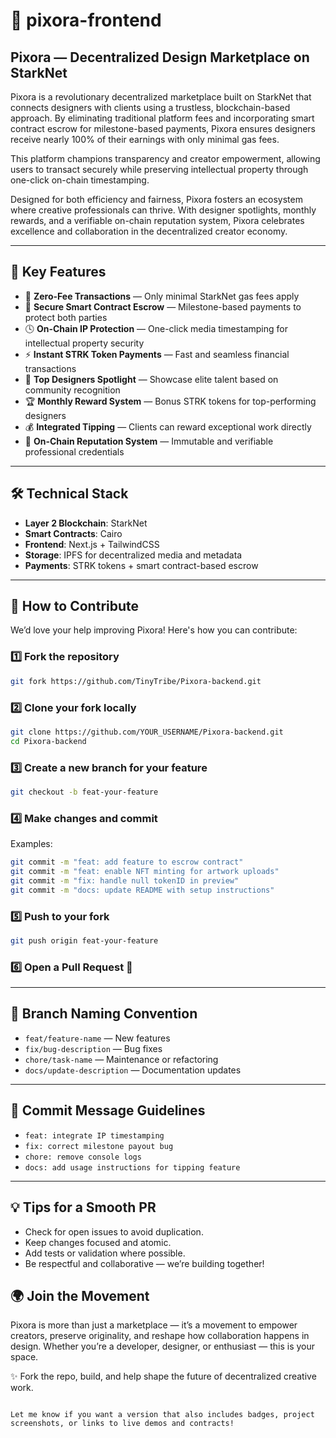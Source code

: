 
# 🎨 pixora-frontend

## Pixora — Decentralized Design Marketplace on StarkNet

Pixora is a revolutionary decentralized marketplace built on StarkNet that connects designers with clients using a trustless, blockchain-based approach. By eliminating traditional platform fees and incorporating smart contract escrow for milestone-based payments, Pixora ensures designers receive nearly 100% of their earnings with only minimal gas fees.

This platform champions transparency and creator empowerment, allowing users to transact securely while preserving intellectual property through one-click on-chain timestamping.

Designed for both efficiency and fairness, Pixora fosters an ecosystem where creative professionals can thrive. With designer spotlights, monthly rewards, and a verifiable on-chain reputation system, Pixora celebrates excellence and collaboration in the decentralized creator economy.

---

## 🚀 Key Features

- 💸 **Zero-Fee Transactions** — Only minimal StarkNet gas fees apply  
- 🔐 **Secure Smart Contract Escrow** — Milestone-based payments to protect both parties  
- 🕓 **On-Chain IP Protection** — One-click media timestamping for intellectual property security  
- ⚡ **Instant STRK Token Payments** — Fast and seamless financial transactions  
- 🌟 **Top Designers Spotlight** — Showcase elite talent based on community recognition  
- 🏆 **Monthly Reward System** — Bonus STRK tokens for top-performing designers  
- 💰 **Integrated Tipping** — Clients can reward exceptional work directly  
- 🧾 **On-Chain Reputation System** — Immutable and verifiable professional credentials  

---

## 🛠️ Technical Stack

- **Layer 2 Blockchain**: StarkNet  
- **Smart Contracts**: Cairo  
- **Frontend**: Next.js + TailwindCSS  
- **Storage**: IPFS for decentralized media and metadata  
- **Payments**: STRK tokens + smart contract-based escrow  

---

## 🤝 How to Contribute

We’d love your help improving Pixora! Here's how you can contribute:

### 1️⃣ Fork the repository

```bash
git fork https://github.com/TinyTribe/Pixora-backend.git
```

### 2️⃣ Clone your fork locally

```bash
git clone https://github.com/YOUR_USERNAME/Pixora-backend.git
cd Pixora-backend
```

### 3️⃣ Create a new branch for your feature

```bash
git checkout -b feat-your-feature
```

### 4️⃣ Make changes and commit


Examples:
```bash
git commit -m "feat: add feature to escrow contract"
git commit -m "feat: enable NFT minting for artwork uploads"
git commit -m "fix: handle null tokenID in preview"
git commit -m "docs: update README with setup instructions"

```

### 5️⃣ Push to your fork

```bash
git push origin feat-your-feature
```

### 6️⃣ Open a Pull Request 🚀

---

## 🔀 Branch Naming Convention

- `feat/feature-name` — New features  
- `fix/bug-description` — Bug fixes  
- `chore/task-name` — Maintenance or refactoring  
- `docs/update-description` — Documentation updates  

---

## 📝 Commit Message Guidelines

- `feat: integrate IP timestamping`  
- `fix: correct milestone payout bug`  
- `chore: remove console logs`  
- `docs: add usage instructions for tipping feature`  

---
## 💡 Tips for a Smooth PR

- Check for open issues to avoid duplication.
- Keep changes focused and atomic.
- Add tests or validation where possible.
- Be respectful and collaborative — we’re building together!

## 🌍 Join the Movement

Pixora is more than just a marketplace — it’s a movement to empower creators, preserve originality, and reshape how collaboration happens in design. Whether you’re a developer, designer, or enthusiast — this is your space.

✨ Fork the repo, build, and help shape the future of decentralized creative work.
```

Let me know if you want a version that also includes badges, project screenshots, or links to live demos and contracts!




